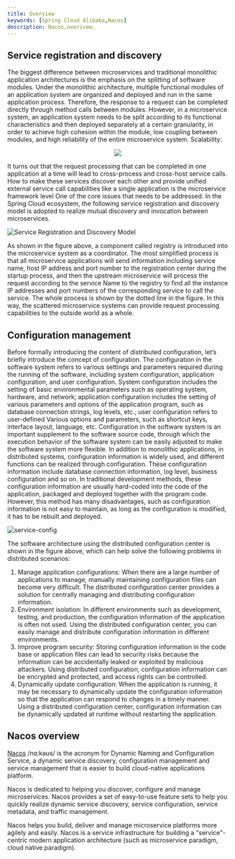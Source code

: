 ```yaml
---
title: Overview
keywords: [Spring Cloud Alibaba,Nacos]
description: Nacos,overivew.
---
```

## Service registration and discovery

The biggest difference between microservices and traditional monolithic application architectures is the emphasis on the splitting of software modules. Under the monolithic architecture, multiple functional modules of an application system are organized and deployed and run in the same application process. Therefore, the response to a request can be completed directly through method calls between modules. However, in a microservice system, an application system needs to be split according to its functional characteristics and then deployed separately at a certain granularity, in order to achieve high cohesion within the module, low coupling between modules, and high reliability of the entire microservice system. Scalability:

<p align="center">
<img src="https://sca-storage.oss-cn-hangzhou.aliyuncs.com/website/docs/zh/nacos/service-register-discovery.png"/>
</p>

It turns out that the request processing that can be completed in one application at a time will lead to cross-process and cross-host service calls. How to make these services discover each other and provide unified external service call capabilities like a single application is the microservice framework level One of the core issues that needs to be addressed.
In the Spring Cloud ecosystem, the following service registration and discovery model is adopted to realize mutual discovery and invocation between microservices.

![Service Registration and Discovery Model](https://sca-storage.oss-cn-hangzhou.aliyuncs.com/website/docs/en/nacos-register-center-en.png)

As shown in the figure above, a component called registry is introduced into the microservice system as a coordinator. The most simplified process is that all microservice applications will send information including service name, host IP address and port number to the registration center during the startup process, and then the upstream microservice will process the request according to the service Name to the registry to find all the instance IP addresses and port numbers of the corresponding service to call the service. The whole process is shown by the dotted line in the figure. In this way, the scattered microservice systems can provide request processing capabilities to the outside world as a whole.

## Configuration management

Before formally introducing the content of distributed configuration, let’s briefly introduce the concept of configuration. The configuration in the software system refers to various settings and parameters required during the running of the software, including system configuration, application configuration, and user configuration. System configuration includes the setting of basic environmental parameters such as operating system, hardware, and network; application configuration includes the setting of various parameters and options of the application program, such as database connection strings, log levels, etc.; user configuration refers to user-defined Various options and parameters, such as shortcut keys, interface layout, language, etc. Configuration in the software system is an important supplement to the software source code, through which the execution behavior of the software system can be easily adjusted to make the software system more flexible.
In addition to monolithic applications, in distributed systems, configuration information is widely used, and different functions can be realized through configuration. These configuration information include database connection information, log level, business configuration and so on. In traditional development methods, these configuration information are usually hard-coded into the code of the application, packaged and deployed together with the program code. However, this method has many disadvantages, such as configuration information is not easy to maintain, as long as the configuration is modified, it has to be rebuilt and deployed.

![service-config](https://sca-storage.oss-cn-hangzhou.aliyuncs.com/website/docs/en/nacos-service-configuration-center-en.png)

The software architecture using the distributed configuration center is shown in the figure above, which can help solve the following problems in distributed scenarios:
1. Manage application configurations: When there are a large number of applications to manage, manually maintaining configuration files can become very difficult. The distributed configuration center provides a solution for centrally managing and distributing configuration information.
2. Environment isolation: In different environments such as development, testing, and production, the configuration information of the application is often not used. Using the distributed configuration center, you can easily manage and distribute configuration information in different environments.
3. Improve program security: Storing configuration information in the code base or application files can lead to security risks because the information can be accidentally leaked or exploited by malicious attackers. Using distributed configuration, configuration information can be encrypted and protected, and access rights can be controlled.
4. Dynamically update configuration: When the application is running, it may be necessary to dynamically update the configuration information so that the application can respond to changes in a timely manner. Using a distributed configuration center, configuration information can be dynamically updated at runtime without restarting the application.

## Nacos overview

[Nacos](https://nacos.io/zh-cn/) /nɑ:kəʊs/ is the acronym for Dynamic Naming and Configuration Service, a dynamic service discovery, configuration management and service management that is easier to build cloud-native applications platform.

Nacos is dedicated to helping you discover, configure and manage microservices. Nacos provides a set of easy-to-use feature sets to help you quickly realize dynamic service discovery, service configuration, service metadata, and traffic management.

Nacos helps you build, deliver and manage microservice platforms more agilely and easily. Nacos is a service infrastructure for building a "service"-centric modern application architecture (such as microservice paradigm, cloud native paradigm).